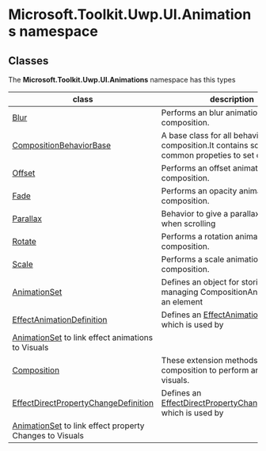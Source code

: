 
# Microsoft.Toolkit.Uwp.UI.Animations namespace

## Classes

The **Microsoft.Toolkit.Uwp.UI.Animations** namespace has this types


| class | description || --- | --- || [Blur](Microsoft_Toolkit_Uwp_UI_Animations_Behaviors_Blur.md) | Performs an blur animation using composition. || [CompositionBehaviorBase](Microsoft_Toolkit_Uwp_UI_Animations_Behaviors_CompositionBehaviorBase.md) | A base class for all behaviors using composition.It contains some of the common propeties to set on a visual. || [Offset](Microsoft_Toolkit_Uwp_UI_Animations_Behaviors_Offset.md) | Performs an offset animation using composition. || [Fade](Microsoft_Toolkit_Uwp_UI_Animations_Behaviors_Fade.md) | Performs an opacity animation using composition. || [Parallax](Microsoft_Toolkit_Uwp_UI_Animations_Behaviors_Parallax.md) | Behavior to give a parallax effect when scrolling || [Rotate](Microsoft_Toolkit_Uwp_UI_Animations_Behaviors_Rotate.md) | Performs a rotation animation using composition. || [Scale](Microsoft_Toolkit_Uwp_UI_Animations_Behaviors_Scale.md) | Performs a scale animation using composition. || [AnimationSet](Microsoft_Toolkit_Uwp_UI_Animations_AnimationSet.md) | Defines an object for storing and managing CompositionAnimations for an element || [EffectAnimationDefinition](Microsoft_Toolkit_Uwp_UI_Animations_EffectAnimationDefinition.md) | Defines an [EffectAnimationDefinition](Microsoft_Toolkit_Uwp_UI_Animations_EffectAnimationDefinition.md) which is used by            [AnimationSet](Microsoft_Toolkit_Uwp_UI_Animations_AnimationSet.md) to link effect animations to Visuals || [Composition](Microsoft_Toolkit_Uwp_UI_Animations_Composition.md) | These extension methods use composition to perform animation on visuals. || [EffectDirectPropertyChangeDefinition](Microsoft_Toolkit_Uwp_UI_Animations_EffectDirectPropertyChangeDefinition.md) | Defines an [EffectDirectPropertyChangeDefinition](Microsoft_Toolkit_Uwp_UI_Animations_EffectDirectPropertyChangeDefinition.md) which is used by            [AnimationSet](Microsoft_Toolkit_Uwp_UI_Animations_AnimationSet.md) to link effect property Changes to Visuals |